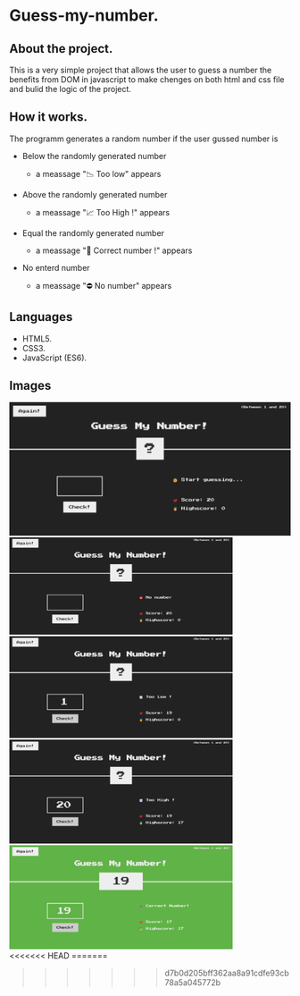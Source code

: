 # Guess-my-number.

## About the project.

This is a very simple project that allows the user to guess a number the benefits from DOM in javascript to make chenges on both html and css file and bulid the logic of the project.

## How it works.

The programm generates a random number if the user gussed number is

- Below the randomly generated number

  - a meassage "📉 Too low" appears

- Above the randomly generated number

  - a meassage "📈 Too High !" appears

- Equal the randomly generated number

  - a meassage "🎉 Correct number !" appears

- No enterd number
  - a meassage "⛔ No number" appears

## Languages

- HTML5.
- CSS3.
- JavaScript (ES6).

## Images

<img src="Images/1.png" style = "width:800px;height;600px;text-align:center" title="Start">
<img src="Images/2.png" style = "width:400px;height;400px;align:center" title="No number"><br>
<img src="Images/3.png" style = "width:400px;height;400px;align:center" title="Guess blow generated number"><br>
<img src="Images/4.png" style = "width:400px;height;400px;align:center" title="Guess above generated number"><br>
<img src="Images/5.png" style = "width:400px;height;400px;align:center" title="Guess exactly the generated number"><br>
<<<<<<< HEAD
=======

>>>>>>> d7b0d205bff362aa8a91cdfe93cb78a5a045772b
